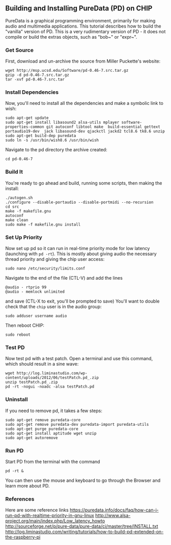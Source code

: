 ## Building and Installing PureData (PD) on CHIP

PureData is a graphical programming environment, primarily for making audio and multimedia applications. This tutorial describes how to build the "vanilla" version of PD. This is a very rudimentary version of PD - it does not compile or build the extras objects, such as "bob~" or "expr~".

### Get Source
First, download and un-archive the source from Miller Puckette's website:

```shell
wget http://msp.ucsd.edu/Software/pd-0.46-7.src.tar.gz
gzip -d pd-0.46-7.src.tar.gz
tar -xvf pd-0.46-7.src.tar
```

### Install Dependencies

Now, you'll need to install all the dependencies and make a symbolic link to wish:

```shell
sudo apt-get update 
sudo apt-get install libasound2 alsa-utils mplayer software-properties-common git autoconf libtool make  build-essential gettext portaudio19-dev  jack libasound-dev qjackctl jackd2 tcl8.6 tk8.6 unzip
sudo apt-get build-dep puredata
sudo ln -s /usr/bin/wish8.6 /usr/bin/wish
```

Navigate to the pd directory the archive created:

```shell
cd pd-0.46-7
```

### Build It

You're ready to go ahead and build, running some scripts, then making the install:

```shell
./autogen.sh
./configure --disable-portaudio --disable-portmidi --no-recursion
cd src
make -f makefile.gnu
autoconf
make clean
sudo make -f makefile.gnu install
```

### Set Up Priority

Now set up pd so it can run in real-time priority mode for low latency (launching with `pd -rt`). 
This is mostly about giving audio the necessary thread priority and giving the chip user access:

```shell
sudo nano /etc/security/limits.conf
```

Navigate to the end of the file (CTL-V) and add the lines

```shell
@audio - rtprio 99
@audio - memlock unlimited
```

and save (CTL-X to exit, you'll be prompted to save)
You'll want to double check that the `chip` user is in the audio group:

```shell
sudo adduser username audio
```

Then reboot CHIP:

```shell
sudo reboot
```

### Test PD

Now test pd with a test patch. Open a terminal and use this command, which should result in a sine wave:

```shell
wget http://log.liminastudio.com/wp-content/uploads/2012/06/testPatch.pd_.zip
unzip testPatch.pd_.zip
pd -rt -nogui -noadc -alsa testPatch.pd
```

### Uninstall
If you need to remove pd, it takes a few steps:

```shell
sudo apt-get remove puredata-core
sudo apt-get remove puredata-dev puredata-import puredata-utils
sudo apt-get purge puredata-core
sudo apt-get install aptitude wget unzip
sudo apt-get autoremove
```

### Run PD
Start PD from the terminal with the command

```shell
pd -rt &
```

You can then use the mouse and keyboard to go through the Browser and learn more about PD.

### References
Here are some reference links
https://puredata.info/docs/faq/how-can-i-run-pd-with-realtime-priority-in-gnu-linux
http://www.alsa-project.org/main/index.php/Low_latency_howto
http://sourceforge.net/p/pure-data/pure-data/ci/master/tree/INSTALL.txt
http://log.liminastudio.com/writing/tutorials/how-to-build-pd-extended-on-the-raspberry-pi